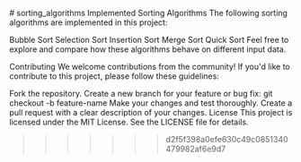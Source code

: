 
﻿# sorting_algorithms
Implemented Sorting Algorithms
The following sorting algorithms are implemented in this project:

Bubble Sort
Selection Sort
Insertion Sort
Merge Sort
Quick Sort
Feel free to explore and compare how these algorithms behave on different input data.

Contributing
We welcome contributions from the community! If you'd like to contribute to this project, please follow these guidelines:

Fork the repository.
Create a new branch for your feature or bug fix: git checkout -b feature-name
Make your changes and test thoroughly.
Create a pull request with a clear description of your changes.
License
This project is licensed under the MIT License. See the LICENSE file for details.
>>>>>>> d2f5f398a0efe630c49c0851340479982af6e9d7
